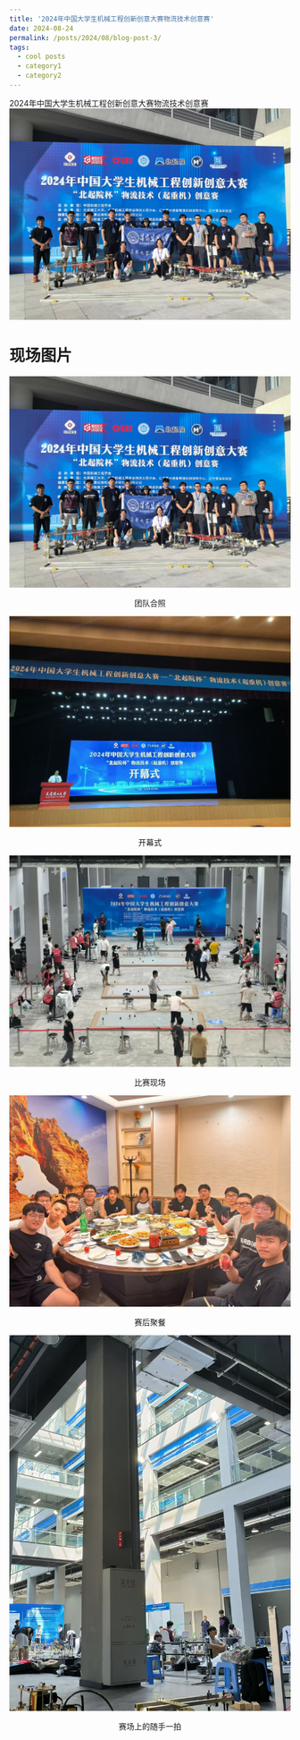 ```yaml
---
title: '2024年中国大学生机械工程创新创意大赛物流技术创意赛'
date: 2024-08-24
permalink: /posts/2024/08/blog-post-3/
tags:
  - cool posts
  - category1
  - category2
---
```


2024年中国大学生机械工程创新创意大赛物流技术创意赛
<img src='/images/0020.png'>
<p align="center">  
</p>

现场图片
======
<img src='/images/0020.png'>
<p align="center">  
团队合照
</p>

<img src='/images/0018.png'>
<p align="center">  
开幕式
</p>

<img src='/images/0019.png'>
<p align="center">  
比赛现场
</p>

<img src='/images/0021.png'>
<p align="center">  
赛后聚餐
</p>

<img src='/images/0022.png'>
<p align="center">  
赛场上的随手一拍
</p>



